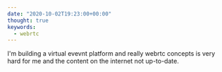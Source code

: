 ```yaml
---
date: "2020-10-02T19:23:00+00:00"
thought: true
keywords: 
  - webrtc
---
```


I'm building a virtual evevnt platform and really webrtc concepts
is very hard for me and the content on the internet not up-to-date.

